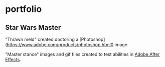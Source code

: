 # portfolio

## Star Wars Master

"Thrawn meld" created doctoring a [Photoshop](https://www.adobe.com/products/photoshop.html0 image.

"Master stance" images and gif files created to test abilities in [Adobe After Effects](https://www.adobe.com/products/aftereffects.html). 
